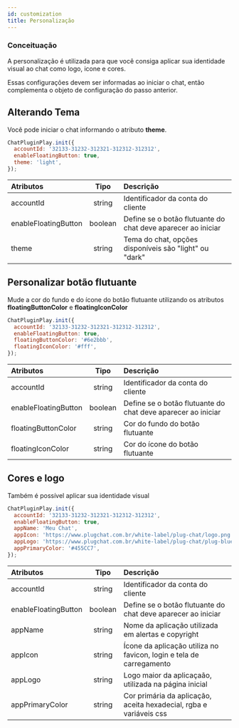 ```yaml
---
id: customization
title: Personalização
---
```


### Conceituação

A personalização é utilizada para que você consiga aplicar sua identidade visual ao chat como logo, icone e cores.

Essas configurações devem ser informadas ao iniciar o chat, então complementa o objeto de configuração do passo anterior.

## Alterando Tema

Você pode iniciar o chat informando o atributo **theme**.

```javascript
ChatPluginPlay.init({
  accountId: '32133-31232-312321-312312-312312',
  enableFloatingButton: true,
  theme: 'light',
});
```

| Atributos | Tipo | Descrição |
| :-- | :-: | :-- |
| accountId | string | Identificador da conta do cliente |
| enableFloatingButton | boolean | Define se o botão flutuante do chat deve aparecer ao iniciar |
| theme | string | Tema do chat, opções disponíveis são "light" ou "dark" |

## Personalizar botão flutuante

Mude a cor do fundo e do ícone do botão flutuante utilizando os atributos **floatingButtonColor** e **floatingIconColor**

```javascript
ChatPluginPlay.init({
  accountId: '32133-31232-312321-312312-312312',
  enableFloatingButton: true,
  floatingButtonColor: '#6e2bbb',
  floatingIconColor: '#fff',
});
```

| Atributos | Tipo | Descrição |
| :-- | :-: | :-- |
| accountId | string | Identificador da conta do cliente |
| enableFloatingButton | boolean | Define se o botão flutuante do chat deve aparecer ao iniciar |
| floatingButtonColor | string | Cor do fundo do botão flutuante |
| floatingIconColor | string | Cor do ícone do botão flutuante |

## Cores e logo

Também é possível aplicar sua identidade visual

```javascript
ChatPluginPlay.init({
  accountId: '32133-31232-312321-312312-312312',
  enableFloatingButton: true,
  appName: 'Meu Chat',
  appIcon: 'https://www.plugchat.com.br/white-label/plug-chat/logo.png',
  appLogo: 'https://www.plugchat.com.br/white-label/plug-chat/plug-blue.png',
  appPrimaryColor: '#455CC7',
});
```

| Atributos | Tipo | Descrição |
| :-- | :-: | :-- |
| accountId | string | Identificador da conta do cliente |
| enableFloatingButton | boolean | Define se o botão flutuante do chat deve aparecer ao iniciar |
| appName | string | Nome da aplicação utilizada em alertas e copyright |
| appIcon | string | Ícone da aplicação utiliza no favicon, login e tela de carregamento |
| appLogo | string | Logo maior da aplicaçaão, utilizada na página inicial |
| appPrimaryColor | string | Cor primária da aplicação, aceita hexadecial, rgba e variáveis css |
